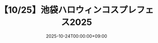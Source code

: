 ---
title: "【10/25】池袋ハロウィンコスプレフェス2025"
date: 2025-10-24T00:00:00+09:00
draft: false
categories: ["event"]
#tags: [""]
#featureimage: ""
expiryDate: 2025-10-25T23:59:59+09:00
externalUrl: "https://x.com/98tml/status/1980899424030130211"
---